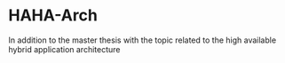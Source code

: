 # HAHA-Arch
In addition to the master thesis with the topic related to the high available hybrid application architecture


